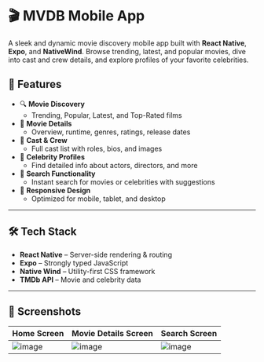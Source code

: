 # 🎬 MVDB Mobile App

A sleek and dynamic movie discovery mobile app built with **React Native**, **Expo**, and **NativeWind**. Browse trending, latest, and popular movies, dive into cast and crew details, and explore profiles of your favorite celebrities.

## 🚀 Features

- 🔍 **Movie Discovery**
  - Trending, Popular, Latest, and Top-Rated films
- 🎥 **Movie Details**
  - Overview, runtime, genres, ratings, release dates
- 👥 **Cast & Crew**
  - Full cast list with roles, bios, and images
- 🌟 **Celebrity Profiles**
  - Find detailed info about actors, directors, and more
- 🔎 **Search Functionality**
  - Instant search for movies or celebrities with suggestions
- 📱 **Responsive Design**
  - Optimized for mobile, tablet, and desktop

---

## 🛠️ Tech Stack

- **React Native** – Server-side rendering & routing
- **Expo** – Strongly typed JavaScript
- **Native Wind** – Utility-first CSS framework
- **TMDb API** – Movie and celebrity data

---

## 📸 Screenshots

<!-- Add actual screenshots here -->
| Home Screen | Movie Details Screen | Search Screen |
|----------|--------------|-------------------|
| ![image](https://res.cloudinary.com/qntum/image/upload/v1758546035/mvdb-home-screen_mgyhri.jpg) | ![image](https://res.cloudinary.com/qntum/image/upload/v1758546035/mvdb-details-screen_pg7xhw.jpg) | ![image](https://res.cloudinary.com/qntum/image/upload/v1758546035/mvdb-search-screen_iax2jk.jpg)
